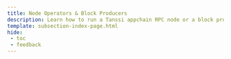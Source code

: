 ```yaml
---
title: Node Operators & Block Producers
description: Learn how to run a Tanssi appchain RPC node or a block producer to participate in the block production mechanism for chains within the Tanssi ecosystem.
template: subsection-index-page.html
hide: 
 - toc
 - feedback
---
```

